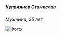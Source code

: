 ##### Куприянов Станислав
_Мужчина, 35 лет_

![Фото](https://yt3.ggpht.com/ytc/AKedOLQpR-PhGoC3-Mz7jQuKXM9OW6fAXkweu1rd_Ih3tQ=s900-c-k-c0x00ffffff-no-rj)